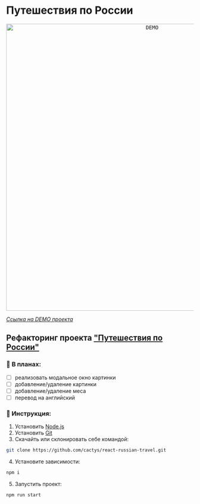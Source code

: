 # Путешествия по России

<p align="center"><kbd> <img width="768" height="auto" align="center" src="./DEMO.gif" alt="DEMO"> </kbd></p>

*[Ссылка на DEMO проекта](https://cactys.github.io/react-russian-travel/)*
## Рефакторинг проекта ["Путешествия по России"](https://github.com/cactys/russian-travel)

### :page_facing_up: **В планах:**
  + [ ] реализовать модальное окно картинки
  + [ ] добавление/удаление картинки
  + [ ] добавление/удаление меса
  + [ ] перевод на английский

### 🔧 Инструкция:
1. Установить [Node.js](https://nodejs.org/en/ "ссылка на сайт Node.js")
2. Установить [Git](https://git-scm.com/ "ссылка на сайт Git")
3. Скачайть или склонировать себе командой:
```sh
git clone https://github.com/cactys/react-russian-travel.git
```
4. Установите зависимости:
```sh
npm i
```
5. Запустить проект:
```sh
npm run start
```
